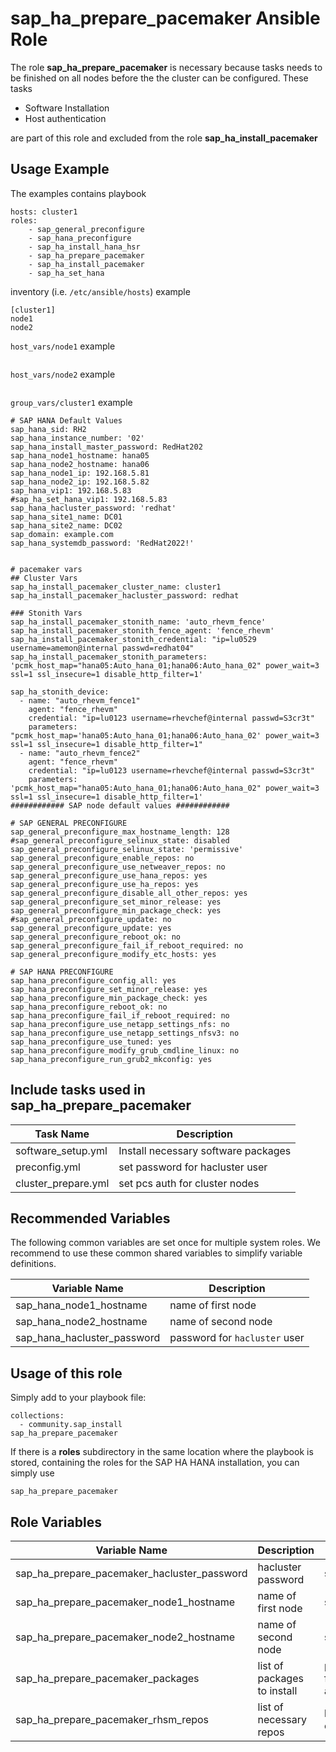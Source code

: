# sap_ha_prepare_pacemaker Ansible Role

The role **sap_ha_prepare_pacemaker** is necessary because tasks needs to be finished on all nodes before the the cluster can be configured.
These tasks

*   Software Installation
*   Host authentication

are part of this role and excluded from the role **sap_ha_install_pacemaker**

## Usage Example
The examples contains
playbook
```
hosts: cluster1
roles:
    - sap_general_preconfigure
    - sap_hana_preconfigure
    - sap_ha_install_hana_hsr
    - sap_ha_prepare_pacemaker
    - sap_ha_install_pacemaker
    - sap_ha_set_hana
```

inventory (i.e. `/etc/ansible/hosts`) example
```
[cluster1]
node1
node2
```

`host_vars/node1` example
```

```

`host_vars/node2` example
```

```

`group_vars/cluster1` example
```
# SAP HANA Default Values
sap_hana_sid: RH2
sap_hana_instance_number: '02'
sap_hana_install_master_password: RedHat202
sap_hana_node1_hostname: hana05
sap_hana_node2_hostname: hana06
sap_hana_node1_ip: 192.168.5.81
sap_hana_node2_ip: 192.168.5.82
sap_hana_vip1: 192.168.5.83
#sap_ha_set_hana_vip1: 192.168.5.83
sap_hana_hacluster_password: 'redhat'
sap_hana_site1_name: DC01
sap_hana_site2_name: DC02
sap_domain: example.com
sap_hana_systemdb_password: 'RedHat2022!'


# pacemaker vars
## Cluster Vars
sap_ha_install_pacemaker_cluster_name: cluster1
sap_ha_install_pacemaker_hacluster_password: redhat

### Stonith Vars
sap_ha_install_pacemaker_stonith_name: 'auto_rhevm_fence'
sap_ha_install_pacemaker_stonith_fence_agent: 'fence_rhevm'
sap_ha_install_pacemaker_stonith_credential: "ip=lu0529 username=amemon@internal passwd=redhat04"
sap_ha_install_pacemaker_stonith_parameters: 'pcmk_host_map="hana05:Auto_hana_01;hana06:Auto_hana_02" power_wait=3 ssl=1 ssl_insecure=1 disable_http_filter=1'

sap_ha_stonith_device:
  - name: "auto_rhevm_fence1"
    agent: "fence_rhevm"
    credential: "ip=lu0123 username=rhevchef@internal passwd=S3cr3t"
    parameters: "pcmk_host_map='hana05:Auto_hana_01;hana06:Auto_hana_02' power_wait=3 ssl=1 ssl_insecure=1 disable_http_filter=1"
  - name: "auto_rhevm_fence2"
    agent: "fence_rhevm"
    credential: "ip=lu0123 username=rhevchef@internal passwd=S3cr3t"
    parameters: 'pcmk_host_map="hana05:Auto_hana_01;hana06:Auto_hana_02" power_wait=3 ssl=1 ssl_insecure=1 disable_http_filter=1'
############ SAP node default values ############

# SAP GENERAL PRECONFIGURE
sap_general_preconfigure_max_hostname_length: 128
#sap_general_preconfigure_selinux_state: disabled
sap_general_preconfigure_selinux_state: 'permissive'
sap_general_preconfigure_enable_repos: no
sap_general_preconfigure_use_netweaver_repos: no
sap_general_preconfigure_use_hana_repos: yes
sap_general_preconfigure_use_ha_repos: yes
sap_general_preconfigure_disable_all_other_repos: yes
sap_general_preconfigure_set_minor_release: yes
sap_general_preconfigure_min_package_check: yes
#sap_general_preconfigure_update: no
sap_general_preconfigure_update: yes
sap_general_preconfigure_reboot_ok: no
sap_general_preconfigure_fail_if_reboot_required: no
sap_general_preconfigure_modify_etc_hosts: yes

# SAP HANA PRECONFIGURE
sap_hana_preconfigure_config_all: yes
sap_hana_preconfigure_set_minor_release: yes
sap_hana_preconfigure_min_package_check: yes
sap_hana_preconfigure_reboot_ok: no
sap_hana_preconfigure_fail_if_reboot_required: no
sap_hana_preconfigure_use_netapp_settings_nfs: no
sap_hana_preconfigure_use_netapp_settings_nfsv3: no
sap_hana_preconfigure_use_tuned: yes
sap_hana_preconfigure_modify_grub_cmdline_linux: no
sap_hana_preconfigure_run_grub2_mkconfig: yes

```

## Include tasks used in sap_ha_prepare_pacemaker
  Task Name|Description
  ---|---
  software_setup.yml|Install necessary software packages
  preconfig.yml|set password for hacluster user
  cluster_prepare.yml|set pcs auth for cluster nodes

## Recommended Variables

The following common variables are set once for multiple system roles. We recommend to use these common shared variables to simplify variable definitions.

Variable Name|Description
---|---
sap_hana_node1_hostname|name of first node
sap_hana_node2_hostname|name of second node
sap_hana_hacluster_password|password for `hacluster` user

##  Usage of this role
Simply add to your playbook file:

```
collections:
  - community.sap_install
sap_ha_prepare_pacemaker
```
If there is a **roles** subdirectory in the same location where the playbook is stored, containing the roles for the SAP HA HANA installation, you can simply use
```
sap_ha_prepare_pacemaker
```

## Role Variables

Variable Name|Description|Default Value
---|---|---
sap_ha_prepare_pacemaker_hacluster_password|hacluster password|sap_hana_hacluster_password
sap_ha_prepare_pacemaker_node1_hostname|name of first node|sap_hana_node1_hostname
sap_ha_prepare_pacemaker_node2_hostname|name of second node|sap_hana_node2_hostname
sap_ha_prepare_pacemaker_packages|list of packages to install|pcs, pacemaker, nfs-util, fence-agents-all, resource-agents-sap-hana
sap_ha_prepare_pacemaker_rhsm_repos|list of necessary repos|list of repos is part of the collection
